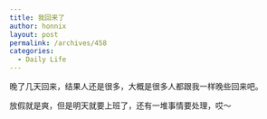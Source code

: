 ```yaml
---
title: 我回来了
author: honnix
layout: post
permalink: /archives/458
categories:
  - Daily Life
---
```

晚了几天回来，结果人还是很多，大概是很多人都跟我一样晚些回来吧。

放假就是爽，但是明天就要上班了，还有一堆事情要处理，哎～
